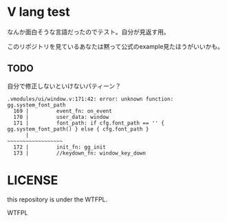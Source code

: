 # V lang test

なんか面白そうな言語だったのでテスト。自分が見返す用。

このリポジトリを見ているあなたは黙って公式のexample見たほうがいいかも。

## TODO

自分で修正しないといけないパティーン？

```
.vmodules/ui/window.v:171:42: error: unknown function: gg.system_font_path
  169 |         event_fn: on_event
  170 |         user_data: window
  171 |         font_path: if cfg.font_path == '' { gg.system_font_path() } else { cfg.font_path }
      |                                                ~~~~~~~~~~~~~~~~~~
  172 |         init_fn: gg_init
  173 |         //keydown_fn: window_key_down
```


# LICENSE

this repository is under the WTFPL.

<a href="http://www.wtfpl.net/"><img
       src="http://www.wtfpl.net/wp-content/uploads/2012/12/wtfpl-badge-4.png"
       width="80" height="15" alt="WTFPL" /></a>



